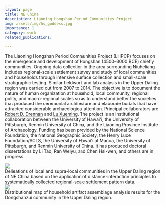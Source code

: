 ```yaml
---
layout: page
title: NE China
description: Liaoning Hongshan Period Communities Project
img: assets/img/hs_goddess.jpg
importance: 1
category: work
related_publications:

---
```


The Liaoning Hongshan Period Communities Project (LHPCP) focuses on the emergence and development of Hongshan (4500–3000 BCE) chiefly communities. Ongoing data collection in the area surrounding Niuheliang includes regional-scale settlement survey and study of local communities and households through intensive surface collection and small-scale stratigraphic testing. Similar fieldwork and lab analysis in the Upper Daling region was carried out from 2007 to 2014. The objective is to document the nature of human organization at household, local community, regional polity, and macro-regional scales so as to understand better the societies that produced the ceremonial architecture and elaborate burials that have attracted considerable archaeological attention. Principal collaborators are <a href="https://www.anthropology.pitt.edu/people/robert-d-drennan">Robert D. Drennan<a/> and <a href="http://lsxy.ruc.edu.cn/szdw/kgwbxk/58bc03dbdab7497b824a6cc158f495f4.htm">Lu Xueming<a/>. The project is an institutional collaboration between the University of Hawai'i, the University of Pittsburgh, Renmin University of China, and the Liaoning Province Institute of Archaeology. Funding has been provided by the National Science Foundation, the National Geographic Society, the Henry Luce Foundation/ACLS, the University of Hawai'i at Manoa, the University of Pittsburgh, and Renmin University of China. It has produced doctoral dissertations by <a ref="http://d-scholarship.pitt.edu/27598/">Li Tao<a/>, <a ref="http://d-scholarship.pitt.edu/42109/">Ran Weiyu<a/>, and <a ref="http://d-scholarship.pitt.edu/44436/">Chen Hsi-wen<a/>, and others are in progress.

<div class="img_row">
    <img class="col three" src="{{ site.baseurl }}/assets/img/ud_surfaces_new.jpg">
</div>
<div class="col three caption">
    Delieations of local and supra-local communities in the Upper Daling region of NE China based on the application of distance-interaction principles to systematically collected regional-scale settlement pattern data.
</div>
<div class="img_row">
    <img class="col three" src="{{ site.baseurl }}/assets/img/hs_loc_comms.jpg">
</div>
<div class="col three caption">
  Distributional map of household artifact assemblage analysis results for the Dongshanzui community in the Upper Daling region.
</div>
